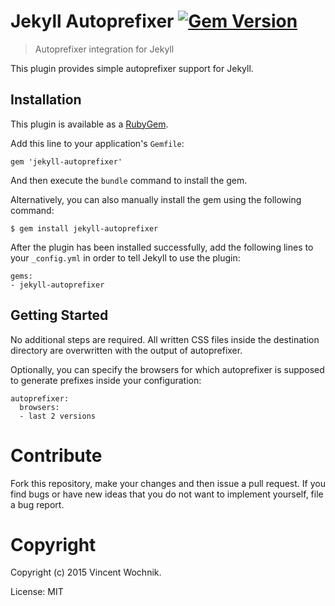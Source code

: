 # Jekyll Autoprefixer [![Gem Version](https://badge.fury.io/rb/jekyll-autoprefixer.png)](http://badge.fury.io/rb/jekyll-autoprefixer)

> Autoprefixer integration for Jekyll

This plugin provides simple autoprefixer support for Jekyll.

## Installation

This plugin is available as a [RubyGem][ruby-gem].

Add this line to your application's `Gemfile`:

```
gem 'jekyll-autoprefixer'
```

And then execute the `bundle` command to install the gem.

Alternatively, you can also manually install the gem using the following command:

```
$ gem install jekyll-autoprefixer
```

After the plugin has been installed successfully, add the following lines to your `_config.yml` in order to tell Jekyll to use the plugin:

```
gems:
- jekyll-autoprefixer
```

## Getting Started

No additional steps are required. All written CSS files inside the destination
directory are overwritten with the output of autoprefixer.

Optionally, you can specify the browsers for which autoprefixer is supposed to generate prefixes inside your configuration:

```
autoprefixer:
  browsers:
  - last 2 versions
```

# Contribute

Fork this repository, make your changes and then issue a pull request. If you find bugs or have new ideas that you do not want to implement yourself, file a bug report.

# Copyright

Copyright (c) 2015 Vincent Wochnik.

License: MIT

[ruby-gem]: https://rubygems.org/gems/jekyll-email-protect
